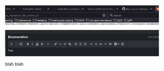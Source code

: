 ![0358118ab835c546c4b96975b26b3e38.png](../_resources/0358118ab835c546c4b96975b26b3e38.png)

blah blah